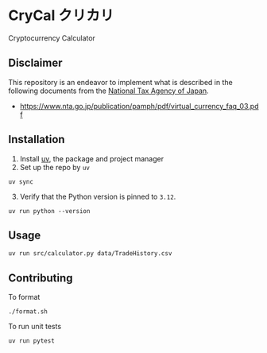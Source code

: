 # CryCal クリカリ
Cryptocurrency Calculator

## Disclaimer
This repository is an endeavor to implement what is described in the following documents from the [National Tax Agency of Japan](https://www.nta.go.jp/).

- https://www.nta.go.jp/publication/pamph/pdf/virtual_currency_faq_03.pdf

## Installation
1. Install [uv](https://github.com/astral-sh/uv), the package and project manager
2. Set up the repo by `uv`
```
uv sync
```
3. Verify that the Python version is pinned to `3.12`.
```
uv run python --version
```

## Usage
```
uv run src/calculator.py data/TradeHistory.csv
```

## Contributing
To format
```
./format.sh
```
To run unit tests
```
uv run pytest
```

